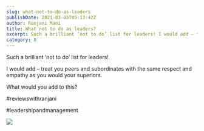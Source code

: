 ```yaml
---
slug: what-not-to-do-as-leaders
publishDate: 2021-03-05T05:13:42Z
author: Ranjani Mani
title: What not to do as leaders? 
excerpt: Such a brilliant ‘not to do’ list for leaders! I would add – treat you peers and subordinates with the same respect and empathy as you would your superiors. What would you add to this? #reviewswithranjani #leadershipandmanagement ... 
category: 8
---
```


Such a brilliant ‘not to do’ list for leaders!

I would add – treat you peers and subordinates with the same respect and empathy as you would your superiors.

What would you add to this?

#reviewswithranjani

#leadershipandmanagement

![](https://i0.wp.com/ranjanimani.com/wp-content/uploads/2021/03/IMG_20210305_095903.jpg?fit=586%2C1024&ssl=1) 